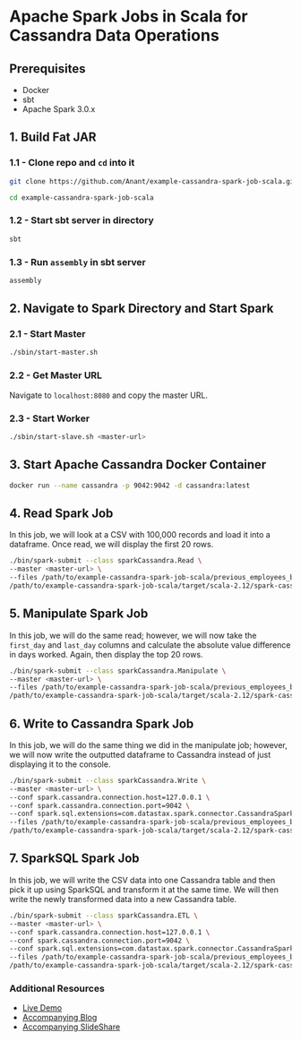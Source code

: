 # Apache Spark Jobs in Scala for Cassandra Data Operations

## Prerequisites
- Docker
- sbt
- Apache Spark 3.0.x

## **1. Build Fat JAR**

### **1.1 - Clone repo and `cd` into it**

```bash
git clone https://github.com/Anant/example-cassandra-spark-job-scala.git
```

```bash
cd example-cassandra-spark-job-scala
```

### **1.2 - Start sbt server in directory**

```bash
sbt
```

### **1.3 - Run `assembly` in sbt server**

```bash
assembly
```

## **2. Navigate to Spark Directory and Start Spark**

### **2.1 - Start Master**

```bash
./sbin/start-master.sh
```

### **2.2 - Get Master URL**

Navigate to `localhost:8080` and copy the master URL.

### **2.3 - Start Worker**

```bash
./sbin/start-slave.sh <master-url>
```

## **3. Start Apache Cassandra Docker Container**
```bash
docker run --name cassandra -p 9042:9042 -d cassandra:latest
```

## **4. Read Spark Job**
In this job, we will look at a CSV with 100,000 records and load it into a dataframe. Once read, we will display the first 20 rows.
```bash
./bin/spark-submit --class sparkCassandra.Read \
--master <master-url> \
--files /path/to/example-cassandra-spark-job-scala/previous_employees_by_title.csv \
/path/to/example-cassandra-spark-job-scala/target/scala-2.12/spark-cassandra-assembly-0.1.0-SNAPSHOT.jar
```

## **5. Manipulate Spark Job**
In this job, we will do the same read; however, we will now take the `first_day` and `last_day` columns and calculate the absolute value difference in days worked. Again, then display the top 20 rows.

```bash
./bin/spark-submit --class sparkCassandra.Manipulate \
--master <master-url> \
--files /path/to/example-cassandra-spark-job-scala/previous_employees_by_title.csv \
/path/to/example-cassandra-spark-job-scala/target/scala-2.12/spark-cassandra-assembly-0.1.0-SNAPSHOT.jar
```

## **6. Write to Cassandra Spark Job**
In this job, we will do the same thing we did in the manipulate job; however, we will now write the outputted dataframe to Cassandra instead of just displaying it to the console.
```bash
./bin/spark-submit --class sparkCassandra.Write \
--master <master-url> \
--conf spark.cassandra.connection.host=127.0.0.1 \
--conf spark.cassandra.connection.port=9042 \
--conf spark.sql.extensions=com.datastax.spark.connector.CassandraSparkExtensions \
--files /path/to/example-cassandra-spark-job-scala/previous_employees_by_title.csv \
/path/to/example-cassandra-spark-job-scala/target/scala-2.12/spark-cassandra-assembly-0.1.0-SNAPSHOT.jar
```

## **7. SparkSQL Spark Job**
In this job, we will write the CSV data into one Cassandra table and then pick it up using SparkSQL and transform it at the same time. We will then write the newly transformed data into a new Cassandra table.
```bash
./bin/spark-submit --class sparkCassandra.ETL \
--master <master-url> \
--conf spark.cassandra.connection.host=127.0.0.1 \
--conf spark.cassandra.connection.port=9042 \
--conf spark.sql.extensions=com.datastax.spark.connector.CassandraSparkExtensions \
--files /path/to/example-cassandra-spark-job-scala/previous_employees_by_title.csv \
/path/to/example-cassandra-spark-job-scala/target/scala-2.12/spark-cassandra-assembly-0.1.0-SNAPSHOT.jar
```

### Additional Resources
- [Live Demo]()
- [Accompanying Blog]()
- [Accompanying SlideShare]()

